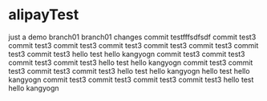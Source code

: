 # alipayTest
just a demo
branch01 branch01 changes
commit testfffsdfsdf
commit test3
commit test3
commit test3
commit test3
commit test3
commit test3
commit test3
commit test3
hello test
hello kangyogn 
commit test3
commit test3
commit test3
commit test3
hello test
hello kangyogn 
commit test3
commit test3
commit test3
commit test3
hello test
hello kangyogn 
hello test
hello kangyogn 
commit test3
commit test3
commit test3
commit test3
hello test
hello kangyogn 
